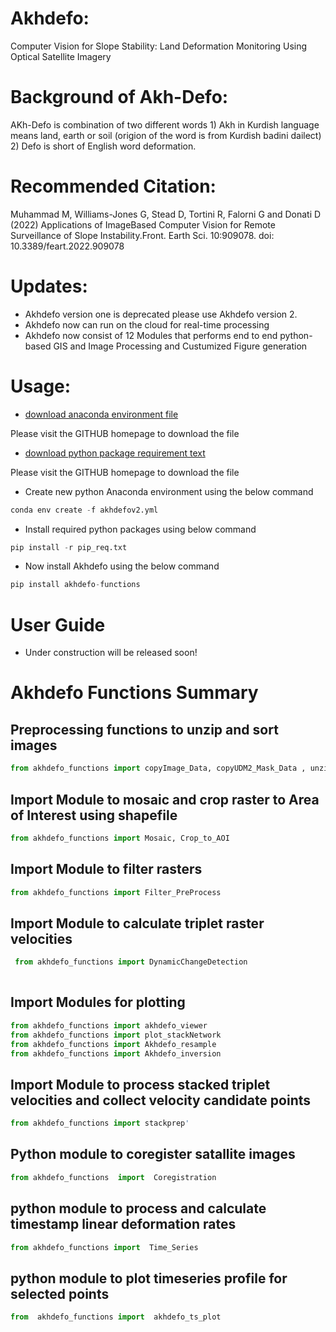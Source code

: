 
# Akhdefo: 
Computer Vision for Slope Stability: Land Deformation Monitoring Using Optical Satellite Imagery
# Background of Akh-Defo:
AKh-Defo is combination of two different words 1) Akh in Kurdish language means land, earth or soil (origion of the word is from Kurdish badini dailect) 2) Defo is short of English word deformation.

# Recommended Citation:
Muhammad M, Williams-Jones G, Stead D, Tortini R, Falorni G and Donati D (2022) Applications of ImageBased Computer Vision for Remote Surveillance of Slope Instability.Front. Earth Sci. 10:909078. doi: 10.3389/feart.2022.909078

# Updates:
* Akhdefo version one is deprecated please use Akhdefo version 2.
* Akhdefo now can run on the cloud for real-time processing
* Akhdefo now consist of 12 Modules that performs end to end python-based GIS and Image Processing and Custumized Figure generation

# Usage:
* [download anaconda environment file](akhdefov2.yml) 

Please visit the GITHUB homepage to download the file

* [download python package requirement text](pip_req.txt) 

Please visit the GITHUB homepage to download the file

* Create new python Anaconda environment using the below command

```python
conda env create -f akhdefov2.yml

```

* Install required python packages using below command

```python
pip install -r pip_req.txt
```

* Now install Akhdefo using the below command

```python
pip install akhdefo-functions
```

# User Guide
* Under construction will be released soon!


# Akhdefo Functions Summary

##  Preprocessing functions to unzip and sort images

```python
from akhdefo_functions import copyImage_Data, copyUDM2_Mask_Data , unzip
```

##   Import Module to mosaic and crop raster to Area of Interest using shapefile

```python
from akhdefo_functions import Mosaic, Crop_to_AOI
```

##  Import Module to filter rasters

```python
from akhdefo_functions import Filter_PreProcess
```

## Import Module to calculate triplet raster velocities

```python
 from akhdefo_functions import DynamicChangeDetection
 
 ```

##  Import Modules for plotting

```python
from akhdefo_functions import akhdefo_viewer
from akhdefo_functions import plot_stackNetwork
from akhdefo_functions import Akhdefo_resample
from akhdefo_functions import Akhdefo_inversion
```

##  Import Module to process stacked triplet velocities and collect velocity candidate points

```python
from akhdefo_functions import stackprep'
```
##  Python module to coregister satallite images

```python
from akhdefo_functions  import  Coregistration
```

##  python module to process and calculate timestamp linear deformation rates

```python
from akhdefo_functions import  Time_Series
```

##  python module to plot timeseries profile for selected points

```python
from  akhdefo_functions import  akhdefo_ts_plot

```